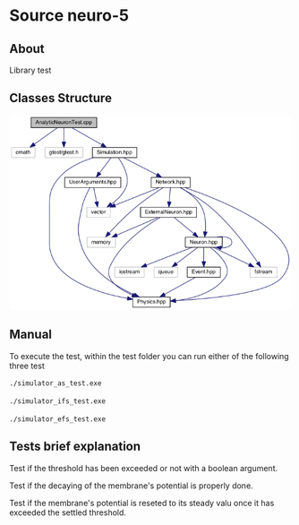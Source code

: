 # Source neuro-5

## About 

Library test

## Classes Structure

![alt text](../doc/png/diagram_test.png "Diagram of tests")

## Manual 

To execute the test, within the test folder you can run either of the 
following three test

	./simulator_as_test.exe

	./simulator_ifs_test.exe
	
	./simulator_efs_test.exe

## Tests brief explanation

Test if the threshold has been exceeded or not with a boolean 
argument. 

Test if the decaying of the membrane's potential is properly done.

Test if the membrane's potential is reseted to its steady valu once
it has exceeded the settled threshold.


